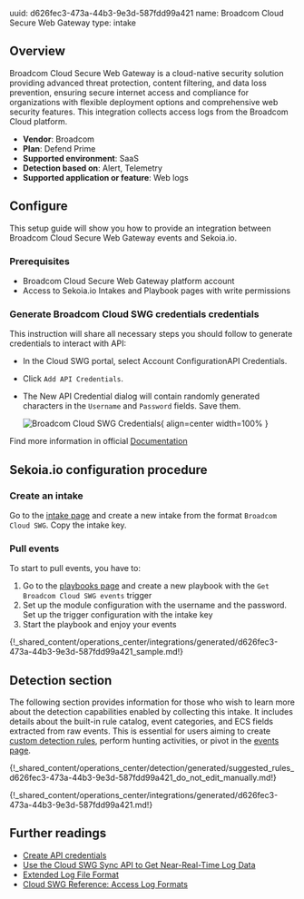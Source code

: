 uuid: d626fec3-473a-44b3-9e3d-587fdd99a421
name: Broadcom Cloud Secure Web Gateway
type: intake

## Overview

Broadcom Cloud Secure Web Gateway is a cloud-native security solution providing advanced threat protection, content filtering, and data loss prevention, ensuring secure internet access and compliance for organizations with flexible deployment options and comprehensive web security features. This integration collects access logs from the Broadcom Cloud platform.

- **Vendor**: Broadcom
- **Plan**: Defend Prime
- **Supported environment**: SaaS
- **Detection based on**: Alert, Telemetry
- **Supported application or feature**: Web logs

## Configure

This setup guide will show you how to provide an integration between Broadcom Cloud Secure Web Gateway events and Sekoia.io.

### Prerequisites

- Broadcom Cloud Secure Web Gateway platform account
- Access to Sekoia.io Intakes and Playbook pages with write permissions

### Generate Broadcom Cloud SWG credentials credentials

This instruction will share all necessary steps you should follow to generate credentials to interact with API:

- In the Cloud SWG portal, select Account ConfigurationAPI Credentials.
- Click `Add API Credentials`. 
- The New API Credential dialog will contain randomly generated characters in the `Username` and `Password` fields. Save them.

    ![Broadcom Cloud SWG Credentials](/assets/instructions/broadcom/credentials.png){ align=center width=100% }

Find more information in official [Documentation](https://techdocs.broadcom.com/us/en/symantec-security-software/web-and-network-security/cloud-swg/help/cloudswg-api-reference/api-keys.html)

## Sekoia.io configuration procedure

### Create an intake

Go to the [intake page](https://app.sekoia.io/operations/intakes) and create a new intake from the format `Broadcom Cloud SWG`. Copy the intake key.

### Pull events

To start to pull events, you have to:

1. Go to the [playbooks page](https://app.sekoia.io/operations/playbooks) and create a new playbook with the `Get Broadcom Cloud SWG events` trigger
2. Set up the module configuration with the username and the password. Set up the trigger configuration with the intake key
3. Start the playbook and enjoy your events

{!_shared_content/operations_center/integrations/generated/d626fec3-473a-44b3-9e3d-587fdd99a421_sample.md!}

## Detection section

The following section provides information for those who wish to learn more about the detection capabilities enabled by collecting this intake. It includes details about the built-in rule catalog, event categories, and ECS fields extracted from raw events. This is essential for users aiming to create [custom detection rules](/docs/xdr/features/detect/sigma.md), perform hunting activities, or pivot in the [events page](/docs/xdr/features/investigate/events.md).

{!_shared_content/operations_center/detection/generated/suggested_rules_d626fec3-473a-44b3-9e3d-587fdd99a421_do_not_edit_manually.md!}

{!_shared_content/operations_center/integrations/generated/d626fec3-473a-44b3-9e3d-587fdd99a421.md!}
 
## Further readings

- [Create API credentials](https://techdocs.broadcom.com/us/en/symantec-security-software/web-and-network-security/cloud-swg/help/cloudswg-api-reference/api-keys.html)
- [Use the Cloud SWG Sync API to Get Near-Real-Time Log Data](https://techdocs.broadcom.com/us/en/symantec-security-software/web-and-network-security/cloud-swg/help/cloudswg-api-reference/report-sync-about.html)
- [Extended Log File Format](https://www.w3.org/TR/WD-logfile.html)
- [Cloud SWG Reference: Access Log Formats](https://techdocs.broadcom.com/us/en/symantec-security-software/web-and-network-security/cloud-swg/help/wss-reference/accesslogformats-ref.html)
